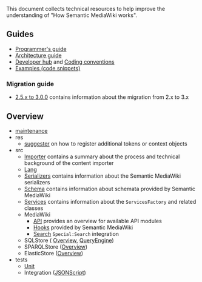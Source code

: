 This document collects technical resources to help improve the understanding of "How Semantic MediaWiki works".

## Guides

* [Programmer's guide](https://www.semantic-mediawiki.org/wiki/Programmer%27s_guide)
* [Architecture guide](https://www.semantic-mediawiki.org/wiki/Architecture_guide)
* [Developer hub](https://www.semantic-mediawiki.org/wiki/Developer_hub) and [Coding conventions](https://www.semantic-mediawiki.org/wiki/Coding_conventions)
* [Examples (code snippets)](/docs/examples/README.md)

### Migration guide

- [2.5.x to 3.0.0](https://github.com/SemanticMediaWiki/SemanticMediaWiki/blob/master/docs/technical/migration-guide-3.0.md) contains information about the migration from 2.x to 3.x

## Overview

- [maintenance](https://github.com/SemanticMediaWiki/SemanticMediaWiki/blob/master/maintenance/README.md)
- res
   - [suggester](https://github.com/SemanticMediaWiki/SemanticMediaWiki/blob/master/res/smw/suggester/README.md) on how to register additional tokens or context objects
- src
  - [Importer](https://github.com/SemanticMediaWiki/SemanticMediaWiki/blob/master/src/Importer/README.md) contains a summary about the process and technical background of the content importer
  - [Lang](https://github.com/SemanticMediaWiki/SemanticMediaWiki/blob/master/src/Lang/README.md)
  - [Serializers](https://github.com/SemanticMediaWiki/SemanticMediaWiki/blob/master/docs/technical/doc.serializers.md) contains information about the Semantic MediaWiki serializers
  - [Schema](https://github.com/SemanticMediaWiki/SemanticMediaWiki/blob/master/src/Schema/README.md) contains information about schemata provided by Semantic MediaWiki
  - [Services](https://github.com/SemanticMediaWiki/SemanticMediaWiki/blob/master/src/Services/README.md) contains information about the `ServicesFactory` and related classes
  - MediaWiki
    - [API](api.md) provides an overview for available API modules
    - [Hooks](hooks.md) provided by Semantic MediaWiki
    - [Search](https://github.com/SemanticMediaWiki/SemanticMediaWiki/blob/master/src/MediaWiki/Search/README.md) `Special:Search` integration
  - SQLStore ( [Overview](https://github.com/SemanticMediaWiki/SemanticMediaWiki/blob/master/src/SQLStore/README.md), [QueryEngine](https://github.com/SemanticMediaWiki/SemanticMediaWiki/blob/master/src/SQLStore/QueryEngine/README.md))
  - SPARQLStore ([Overview](https://github.com/SemanticMediaWiki/SemanticMediaWiki/blob/master/src/SPARQLStore/README.md))
  - ElasticStore ([Overview](https://github.com/SemanticMediaWiki/SemanticMediaWiki/blob/master/src/Elastic/README.md))
- tests
  - [Unit](https://github.com/SemanticMediaWiki/SemanticMediaWiki/blob/master/tests/README.md)
  - Integration ([JSONScript](https://github.com/SemanticMediaWiki/SemanticMediaWiki/tree/master/tests/phpunit/Integration/JSONScript))
